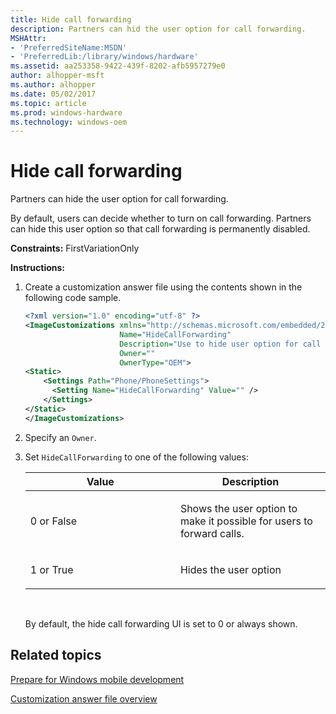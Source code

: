 ```yaml
---
title: Hide call forwarding
description: Partners can hid the user option for call forwarding.
MSHAttr:
- 'PreferredSiteName:MSDN'
- 'PreferredLib:/library/windows/hardware'
ms.assetid: aa253358-9422-439f-8202-afb5957279e0
author: alhopper-msft
ms.author: alhopper
ms.date: 05/02/2017
ms.topic: article
ms.prod: windows-hardware
ms.technology: windows-oem
---
```

# Hide call forwarding

Partners can hide the user option for call forwarding.

By default, users can decide whether to turn on call forwarding. Partners can hide this user option so that call forwarding is permanently disabled.

<a href="" id="constraints---firstvariationonly"></a>**Constraints:** FirstVariationOnly  

<a href="" id="instructions-"></a>**Instructions:**  
1.  Create a customization answer file using the contents shown in the following code sample.

    ```XML
    <?xml version="1.0" encoding="utf-8" ?>  
    <ImageCustomizations xmlns="http://schemas.microsoft.com/embedded/2004/10/ImageUpdate"  
                         Name="HideCallForwarding"  
                         Description="Use to hide user option for call forwarding to users."  
                         Owner=""  
                         OwnerType="OEM"> 
    <Static>
        <Settings Path="Phone/PhoneSettings">  
          <Setting Name="HideCallForwarding" Value="" />      
        </Settings>  
    </Static>
    </ImageCustomizations>
    ```

2.  Specify an `Owner`.

3.  Set `HideCallForwarding` to one of the following values:

    <table>
    <colgroup>
    <col width="50%" />
    <col width="50%" />
    </colgroup>
    <thead>
    <tr class="header">
    <th>Value</th>
    <th>Description</th>
    </tr>
    </thead>
    <tbody>
    <tr class="odd">
    <td><p>0 or False</p></td>
    <td><p>Shows the user option to make it possible for users to forward calls.</p></td>
    </tr>
    <tr class="even">
    <td><p>1 or True</p></td>
    <td><p>Hides the user option</p></td>
    </tr>
    </tbody>
    </table>

     

    By default, the hide call forwarding UI is set to 0 or always shown.

## Related topics

[Prepare for Windows mobile development](https://docs.microsoft.com/en-us/windows-hardware/manufacture/mobile/preparing-for-windows-mobile-development)

[Customization answer file overview](https://docs.microsoft.com/en-us/windows-hardware/customize/mobile/mcsf/customization-answer-file)
